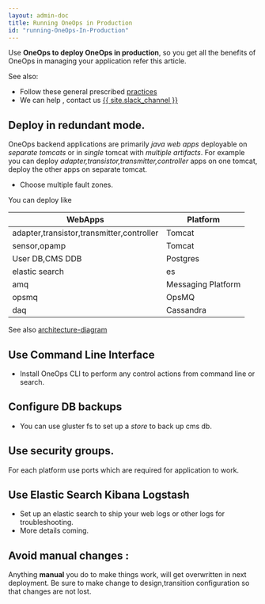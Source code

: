 ```yaml
---
layout: admin-doc
title: Running OneOps in Production
id: "running-OneOps-In-Production"
---
```

Use **OneOps to deploy OneOps in production**, so you get all the benefits of OneOps in managing your application refer this article.


See also:

  * Follow these general prescribed <a href="/user/best-practices/design-best-practices.html">practices</a>
  * We can help , contact us <span class="button icon-slack"><a href="{{ site.slack_url }}" target="_blank">{{ site.slack_channel }}</a></span>
  

## Deploy in redundant mode.

OneOps backend applications are primarily *java web apps* deployable on *separate tomcats* or in *single* tomcat with *multiple artifacts*. For example you can deploy *adapter,transistor,transmitter,controller* apps on one tomcat, deploy the other apps on separate tomcat.

* Choose multiple fault zones.

You can deploy like

| WebApps|Platform|
|--------|---------|
|adapter,transistor,transmitter,controller| Tomcat
|sensor,opamp|Tomcat|
|User DB,CMS DDB |Postgres |
|elastic search | es |
|amq| Messaging Platform |
|opsmq|OpsMQ|
|daq|Cassandra|

See also <a href="/admin/key-concepts/index.html">architecture-diagram</a>


## Use Command Line Interface
* Install OneOps CLI to perform any control actions from command line or search.

## Configure DB backups
* You can use gluster fs to set up a *store* to back up cms db.


## Use security groups.
For each platform use ports which are required for application to work.

## Use Elastic Search Kibana Logstash

* Set up an elastic search to ship your web logs or other logs for troubleshooting.
* More details coming.

## Avoid manual changes :
Anything **manual**  you do to make things work, will get overwritten in next deployment. Be sure to make change to design,transition configuration so that changes are not lost.
